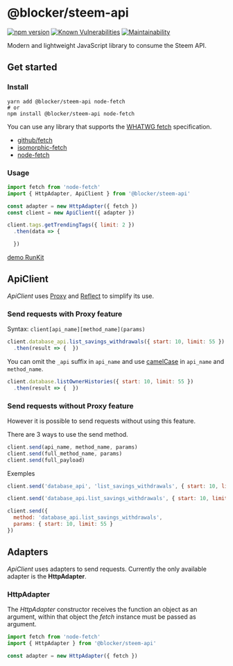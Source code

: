 # @blocker/steem-api
[![npm version](https://badge.fury.io/js/%40blocker%2Fsteem-api.svg)](https://badge.fury.io/js/%40blocker%2Fsteem-api) [![Known Vulnerabilities](https://snyk.io/test/github/vinicius73/steem-js/badge.svg?targetFile=packages%2Fapi%2Fpackage.json)](https://snyk.io/test/github/vinicius73/steem-js?targetFile=packages%2Fapi%2Fpackage.json) [![Maintainability](https://api.codeclimate.com/v1/badges/dd68234bd1cd08dfa170/maintainability)](https://codeclimate.com/github/vinicius73/steem-js/maintainability)

Modern and lightweight JavaScript library to consume the Steem API.

## Get started

### Install

```shell
yarn add @blocker/steem-api node-fetch
# or
npm install @blocker/steem-api node-fetch
```

You can use any library that supports the [WHATWG fetch](https://fetch.spec.whatwg.org) specification.  

- [github/fetch](https://github.com/github/fetch)
- [isomorphic-fetch](https://github.com/matthew-andrews/isomorphic-fetch)
- [node-fetch](https://github.com/bitinn/node-fetch)

### Usage

```js
import fetch from 'node-fetch'
import { HttpAdapter, ApiClient } from '@blocker/steem-api'

const adapter = new HttpAdapter({ fetch })
const client = new ApiClient({ adapter })

client.tags.getTrendingTags({ limit: 2 })
  .then(data => {

  })
```

[demo RunKit](https://runkit.com/vinicius73/vinicius73-steem-js-api)

## ApiClient

*ApiClient* uses [Proxy](https://developer.mozilla.org/pt-BR/docs/Web/JavaScript/Reference/Global_Objects/Proxy) and [Reflect](https://developer.mozilla.org/pt-BR/docs/Web/JavaScript/Reference/Global_Objects/Reflect) to simplify its use.

### Send requests with Proxy feature

Syntax: `client[api_name][method_name](params)`

```js
client.database_api.list_savings_withdrawals({ start: 10, limit: 55 })
  .then(result => {  })
```
You can omit the `_api` suffix in `api_name` and use [camelCase](https://en.wikipedia.org/wiki/Camel_case) in `api_name` and `method_name`.

```js
client.database.listOwnerHistories({ start: 10, limit: 55 })
  .then(result => {  })
```

### Send requests without Proxy feature

However it is possible to send requests without using this feature.

There are 3 ways to use the send method.
```js
client.send(api_name, method_name, params)
client.send(full_method_name, params)
client.send(full_payload)
```

Exemples

```js
client.send('database_api', 'list_savings_withdrawals', { start: 10, limit: 55 })
```
```js
client.send('database_api.list_savings_withdrawals', { start: 10, limit: 55 })
```
```js
client.send({
  method: 'database_api.list_savings_withdrawals',
  params: { start: 10, limit: 55 }
})
```

## Adapters
*ApiClient* uses adapters to send requests. Currently the only available adapter is the **HttpAdapter**.

### HttpAdapter

The *HttpAdapter* constructor receives the function an object as an argument, within that object the *fetch* instance must be passed as argument.

```js
import fetch from 'node-fetch'
import { HttpAdapter } from '@blocker/steem-api'

const adapter = new HttpAdapter({ fetch })
```
